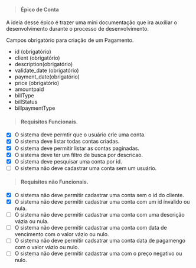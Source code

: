 > #### Épico de Conta

A ideia desse épico é trazer uma mini documentação que ira auxiliar o desenvolvimento durante o processo de desenvolvimento.

Campos obrigatório para criação de um Pagamento.
* id (obrigatório)
* client (obrigatório)
* description(obrigatório)
* validate_date (obrigatório)
* payment_date(obrigatório)
* price (obrigatório)
* amountpaid
* billType
* billStatus
* billpaymentType

> #### Requisitos Funcionais.

* [X] O sistema deve permtir que o usuário crie uma conta.
* [X] O sistema deve listar todas contas criadas.
* [X] O sistema deve permitir listar as contas paginadas.
* [X] O sistema deve ter um filtro de busca por descricao.
* [X] O sistema deve pesquisar uma conta  por id.
* [ ] O sistema não deve cadastrar uma conta sem um usuário.

> #### Requisitos não Funcionais.

* [X] O sistema não deve permitir cadastrar uma conta sem o id do cliente.
* [X] O sistema não deve permitir cadastrar uma conta com um id ínvalido ou nula.
* [ ] O sistema não deve permitir cadastrar uma conta com uma descrição vázia ou nula.
* [ ] O sistema não deve permitir cadastrar uma conta com data de vencimento com o valor vázio ou nulo.
* [ ] O sistema não deve permitir cadsatrar uma conta data de pagamengo com o valor vázio ou nulo.
* [ ] O sistema não deve permitir cadastrar uma com o preço negativo ou nulo.